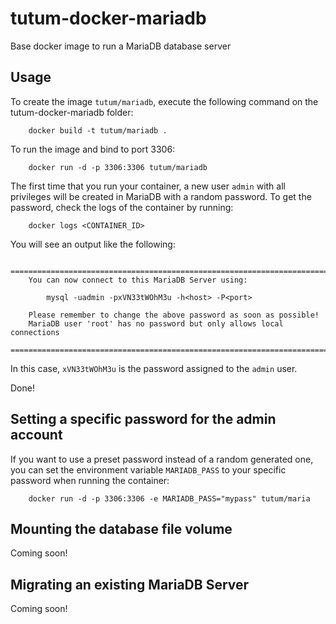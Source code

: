 tutum-docker-mariadb
=======================

Base docker image to run a MariaDB database server


Usage
-----

To create the image `tutum/mariadb`, execute the following command on the tutum-docker-mariadb folder:

        docker build -t tutum/mariadb .

To run the image and bind to port 3306:

        docker run -d -p 3306:3306 tutum/mariadb

The first time that you run your container, a new user `admin` with all privileges 
will be created in MariaDB with a random password. To get the password, check the logs
of the container by running:

        docker logs <CONTAINER_ID>

You will see an output like the following:

        ========================================================================
        You can now connect to this MariaDB Server using:

            mysql -uadmin -pxVN33tWOhM3u -h<host> -P<port>

        Please remember to change the above password as soon as possible!       
        MariaDB user 'root' has no password but only allows local connections
        ========================================================================


In this case, `xVN33tWOhM3u` is the password assigned to the `admin` user.

Done!


Setting a specific password for the admin account
-------------------------------------------------

If you want to use a preset password instead of a random generated one, you can
set the environment variable `MARIADB_PASS` to your specific password when running the container:

        docker run -d -p 3306:3306 -e MARIADB_PASS="mypass" tutum/maria


Mounting the database file volume
---------------------------------

Coming soon!


Migrating an existing MariaDB Server
----------------------------------

Coming soon!
